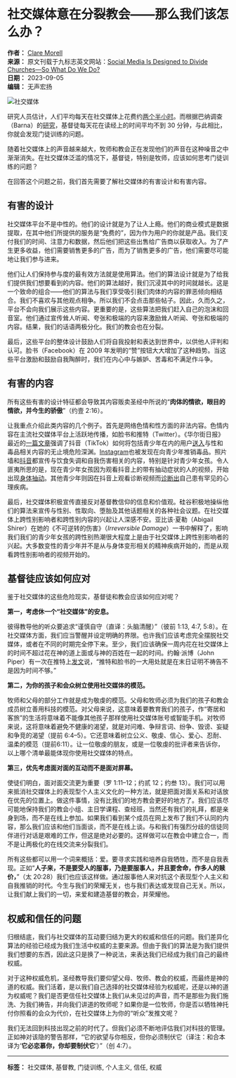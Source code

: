 # 社交媒体意在分裂教会——那么我们该怎么办？

**作者：** [Clare Morell](https://www.9marks.org/authors/clare-morell)  
**来源：** 原文刊载于九标志英文网站：[Social Media Is Designed to Divide Churches—So What Do We Do?](https://www.9marks.org/article/social-media-is-designed-to-divide-churches-so-what-do-we-do/)  
**日期：** 2023-09-05  
**编辑：** 无声宏扬

![社交媒体](https://9marks-static.oss-cn-hongkong.aliyuncs.com/wp/2023/09/9marks-conversations-upload-11-270x250.png)

研究人员估计，人们平均每天在社交媒体上花费约[两个半小时](https://www.statista.com/statistics/433871/daily-social-media-usage-worldwide/)。而根据巴纳调查（Barna）的[研究](https://access.barna.com/studies/the-bible-in-america/04-the-bible-for-every-generation/)，基督徒每天花在读经上的时间平均不到 30 分钟，与此相比，你就会发现门徒训练的问题。

随着社交媒体上的声音越来越大，牧师和教会正在发现他们的声音在这种噪音之中渐渐消失。在社交媒体泛滥的情况下，基督徒，特别是牧师，应该如何思考门徒训练的问题？

在回答这个问题之前，我们首先需要了解社交媒体的有害设计和有害内容。

## **有害的设计**

社交媒体平台不是中性的。他们的设计就是为了让人上瘾。他们的商业模式是数据提取，在其中他们所提供的服务是“免费的”，因为作为用户的你就是产品。我们支付我们的时间、注意力和数据，然后他们把这些出售给广告商以获取收入。为了产生更多收益，他们需要销售更多的广告，而为了销售更多的广告，他们需要尽可能地让我们参与进来。

他们让人们保持参与度的最有效方法就是使用算法。他们的算法设计就是为了给我们提供我们想要看到的内容。他们的算法越好，我们沉浸其中的时间就越长。这是一个致命的组合——他们的算法与我们享受吸引我们肉体的内容的罪恶倾向相结合。我们不喜欢与其他观点相争。所以我们不会点击那些帖子。因此，久而久之，平台不会向我们展示这些内容。更重要的是，这些算法把我们赶入自己的泡沫和回音室。他们通过宣传耸人听闻、夸张和极端的内容来激励耸人听闻、夸张和极端的内容。结果，我们的话语两极分化。我们的教会也在分裂。

最后，这些平台的整体设计鼓励人们将自我投射和表达到世界中，以供他人评判和认可。脸书（Facebook）在 2009 年发明的“赞”按钮大大增加了这种趋势。当这些平台激励和鼓励自我陶醉时，我们在内心中与嫉妒、苦毒和不满足作斗争。

## **有害的内容**

所有这些有害的设计特征都会导致其内容贩卖圣经中所说的“**肉体的情欲，眼目的情欲，并今生的骄傲**”（约壹 2:16）。

让我重点介绍此类内容的几个例子。首先是网络色情和性方面的非法内容。色情内容在主流社交媒体平台上活跃地传播，如脸书和推特（Twitter）。《华尔街日报》最近的[一篇文章](https://www.wsj.com/articles/tiktok-algorithm-sex-drugs-minors-11631052944#:~:text=The%20app's%20algorithm%20had%20pushed,is%20banned%20by%20the%20platform.&text=TikTok%20also%20showed%20the%20Journal's,pornography%20sites%20and%20sex%20shops.n)强调了抖音（TikTok）如何将包括青少年在内的用户[送入](https://www.nbcnews.com/tech/social-media/instagram-pushes-drug-content-teens-rcna7751)与性和毒品相关内容的无止境危险深渊。[Instagram](https://www.wsj.com/articles/facebook-knows-instagram-is-toxic-for-teen-girls-company-documents-show-11631620739)也被发现在向青少年推销毒品。照片墙和[抖音](https://www.wsj.com/articles/how-tiktok-inundates-teens-with-eating-disorder-videos-11639754848)都宣传与饮食失调和自我伤害相关的内容，特别是针对青少年女孩。令人匪夷所思的是，现在青少年女孩因为观看抖音上的带有抽动症状的人的视频，开始出现[身体抽动](https://www.wsj.com/articles/teen-girls-are-developing-tics-doctors-say-tiktok-could-be-a-factor-11634389201)。其他青少年则因在抖音上观看诊断视频而[诊断出](https://www.wsj.com/articles/tiktok-diagnosis-videos-leave-some-teens-thinking-they-have-rare-mental-disorders-11640514602)自己患有罕见的心理疾病。

最后，社交媒体积极宣传直接反对基督教信仰的信息和价值观。硅谷积极地操纵他们的算法来宣传与性别、性取向、堕胎及其他话题相关的各种社会议题。在社交媒体上跨性别影响者和跨性别内容的兴起让人深感不安。亚比该·夏勒（Abigail Shirer）在她的《不可逆转的伤害》（_Irreversible Damage_）一书中解释了，影响我们我们的青少年女孩的跨性别热潮很大程度上是由于社交媒体上跨性别影响者的兴起。大多数变性的青少年并不是从与身体变形相关的精神疾病开始的，而是从观看跨性别影响者的视频开始的。

## **基督徒应该如何应对**

鉴于社交媒体的这些危险现实，基督徒和教会应该如何应对呢？

**第一，考虑休一个“社交媒体”的安息。**

彼得教导他的听众要追求“谨慎自守（直译：头脑清醒）”（彼前 1:13, 4:7, 5:8）。在社交媒体方面，我们应当警醒并设定明确的界限。也许我们应该考虑完全摆脱社交媒体，或者在不同的时期完全停下来。至少，我们应该确保一周内花在社交媒体上的时间不超过花在神的道上面或与神的百姓在一起的时间。约翰·派博（John Piper）有一次在推特上[发文](https://twitter.com/JohnPiper/status/5027319857?s=20)说，“推特和脸书的一大用处就是在末日证明不祷告不是因为时间不够。”

**第二，为你的孩子和会众树立使用社交媒体的模范。**

牧师和父母的部分工作就是成为敬虔的模范。父母和牧师必须为我们的孩子和教会成员树立善用科技的模范。对父母来说，这意味着要教育我们的孩子，作“寄居和客旅”的生活将意味着不能像其他孩子那样使用社交媒体账号或智能手机。对牧师来说，这将意味着避免不健康的渴望，就是对问难、争辩言词、纷争、毁谤、妄疑和争竞的渴望（提前 6:4–5）。它还意味着树立公义、敬虔、信心、爱心、忍耐、温柔的模范（提前6:11）。让一位敬虔的朋友，或是一位敬虔的批评者来告诉你，以上哪个清单最能体现你使用社交媒体的特点。

**第三，优先考虑面对面的互动而不是面对屏幕。**

使徒们明白，面对面交流更为重要（罗 1:11–12；约贰 12；约叁 13）。我们可以用来抵消社交媒体上的表现型个人主义文化的一种方法，就是把面对面关系和对话放在优先的位置上。做这件事情，没有比我们的地方教会更好的地方了。我们应该尽可能地保持我们的教会小组、主日学课程、查经班，当然还有我们的礼拜，都是亲身到场，而不是在线上参加。如果我们看到某个成员在网上发布了我们不认同的内容，那么我们应该和他们当面谈，而不是在线上谈。与和我们有强烈分歧的信徒同伴进行对话是艰难的工作，但这是绝对必要的。这样做可以在教会中建立合一，而不是让两极化的在线交流来分裂我们。

所有这些都可以用一个词来概括：爱。要寻求实践和培养自我牺牲，而不是自我表现。正如“**人子来，不是要受人的服事，乃是要服事人，并且要舍命，作多人的赎价，**”（太 20:28）我们也应该这样做。通过服事他人来对抗这个表现型个人主义和自我推销的时代。今生与我们的荣耀无关，也与我们表达或发现自己无关。所以，让我们献上我们的一切，来爱和建造基督的教会，并荣耀他。

## **权威和信任的问题**

归根结底，我们与社交媒体的互动要归结为更大的权威和信任的问题。我们差异化算法的经验已经成为我们生活中权威的主要来源。但由于我们的算法是为我们提供我们想要的东西，因此这只是换了一种说法，来表达我们已经成为我们自己的最终权威。

对于这种权威危机，圣经教导我们要仰望父母、牧师、教会的权威，而最终是神的道的权威。我们活着，是以我们自己选择的社交媒体经验为权威呢，还是以神的道为权威呢？我们是否更信任社交媒体上我们从未见过的声音，而不是那些为我们施洗、为我们祷告，并向我们讲道的牧师呢？如果你是一位牧师，你是否以牺牲神托付你照看的会众为代价，在社交媒体上为你的“听众”发推文呢？

我们无法回到科技出现之前的时代了。但我们必须不断地评估我们对科技的管理。正如神对该隐的警告那样，“它的欲望与你相反，但你必须制伏它（译注：和合本译为‘**它必恋慕你，你却要制伏它**’）”（创 4:7）。

---

**标签：** 社交媒体, 基督教, 门徒训练, 个人主义, 信任, 权威